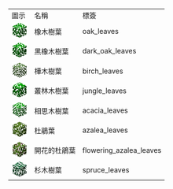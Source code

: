 <table>
	<tablebody>
		<tr>
			<td>圖示</td>
			<td>名稱</td>
			<td>標簽</td>
		</tr>
		<tr>
			<td><img src="../../mc_icon/decorations/leaves/oak_leaves.png"></td>
			<td>橡木樹葉</td>
			<td>oak_leaves</td>
		</tr>
		<tr>
			<td><img src="../../mc_icon/decorations/leaves/dark_oak_leaves.png"></td>
			<td>黑橡木樹葉</td>
			<td>dark_oak_leaves</td>
		</tr>
		<tr>
			<td><img src="../../mc_icon/decorations/leaves/birch_leaves.png"></td>
			<td>樺木樹葉</td>
			<td>birch_leaves</td>
		</tr>
		<tr>
			<td><img src="../../mc_icon/decorations/leaves/jungle_leaves.png"></td>
			<td>叢林木樹葉</td>
			<td>jungle_leaves</td>
		</tr>
		<tr>
			<td><img src="../../mc_icon/decorations/leaves/acacia_leaves.png"></td>
			<td>相思木樹葉</td>
			<td>acacia_leaves</td>
		</tr>
		<tr>
			<td><img src="../../mc_icon/decorations/leaves/azalea_leaves.png"></td>
			<td>杜鵑葉</td>
			<td>azalea_leaves</td>
		</tr>
		<tr>
			<td><img src="../../mc_icon/decorations/leaves/flowering_azalea_leaves.png"></td>
			<td>開花的杜鵑葉</td>
			<td>flowering_azalea_leaves</td>
		</tr>
		<tr>
			<td><img src="../../mc_icon/decorations/leaves/spruce_leaves.png"></td>
			<td>杉木樹葉</td>
			<td>spruce_leaves</td>
		</tr>
	</tablebody>
</table>